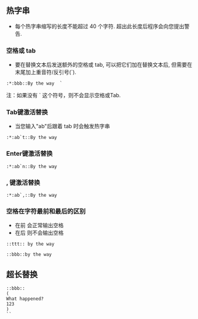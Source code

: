 ## 热字串

- 每个热字串缩写的长度不能超过 40 个字符. 超出此长度后程序会向您提出警告. 

### 空格或 tab

- 要在替换文本后发送额外的空格或 tab, 可以把它们加在替换文本后, 但需要在末尾加上重音符/反引号(`). 

```
:*:bbb::By the way	`
```
注：如果没有 ` 这个符号，则不会显示空格或Tab.

### Tab键激活替换
- 当您输入"ab"后跟着 tab 时会触发热字串

```
:*:ab`t::By the way
```

### Enter键激活替换


```
:*:ab`n::By the way
```

###  , 键激活替换

```
:*:ab`,::By the way
```

### 空格在字符最前和最后的区别

- 在前  会正常输出空格
- 在后  则不会输出空格

```
::ttt:: by the way

::bbb::by the way 
```

## 超长替换

```
::bbb::
(
What happened?
123
)
``








